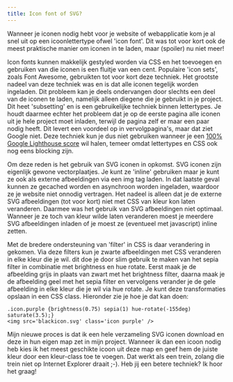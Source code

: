 ```yaml
---
title: Icon font of SVG?
---
```


Wanneer je iconen nodig hebt voor je website of webapplicatie kom je al snel uit op een icoonlettertype ofwel 'icon font'. Dit was tot voor kort ook de meest praktische manier om iconen in te laden, maar (spoiler) nu niet meer!

Icon fonts kunnen makkelijk gestyled worden via CSS en het toevoegen en gebruiken van die iconen is een fluitje van een cent. Populaire 'icon sets', zoals Font Awesome, gebruikten tot voor kort deze techniek. Het grootste nadeel van deze techniek was en is dat alle iconen tegelijk worden ingeladen. Dit probleem kan je deels ondervangen door slechts een deel van de iconen te laden, namelijk alleen diegene die je gebruikt in je project. Dit heet 'subsetting' en is een gebruikelijke techniek binnen lettertypes. Je houdt daarmee echter het probleem dat je op de eerste pagina alle iconen uit je hele project moet inladen, terwijl de pagina zelf er maar een paar nodig heeft. Dit levert een voordeel op in vervolgpagina's, maar dat ziet Google niet. Deze techniek kun je dus niet gebruiken wanneer je een [100% Google Lighthouse score](https://www.usecue.com/blog/how-to-get-a-100-google-lighthouse-score/) wil halen, temeer omdat lettertypes en CSS ook nog eens blocking zijn.

Om deze reden is het gebruik van SVG iconen in opkomst. SVG iconen zijn eigenlijk gewone vectorplaatjes. Je kunt ze 'inline' gebruiken maar je kunt ze ook als externe afbeeldingen via een img tag laden. In dat laatste geval kunnen ze gecached worden en asynchroon worden ingeladen, waardoor ze je website niet onnodig vertragen. Het nadeel is alleen dat je de externe SVG afbeeldingen (tot voor kort) niet met CSS van kleur kon laten veranderen. Daarmee was het gebruik van SVG afbeeldingen niet optimaal. Wanneer je ze toch van kleur wilde laten veranderen moest je meerdere SVG afbeeldingen inladen of je moest ze (eventueel met javascript) inline zetten.

Met de bredere ondersteuning van 'filter' in CSS is daar verandering in gekomen. Via deze filters kun je zwarte afbeeldingen met CSS veranderen in elke kleur die je wil. dit doe je door slim gebruik te maken van het sepia filter in combinatie met brightness en hue rotate. Eerst maak je de afbeelding grijs in plaats van zwart met het brightness filter, daarna maak je de afbeelding geel met het sepia filter en vervolgens verander je de gele afbeelding in elke kleur die je wil via hue rotate. Je kunt deze transformaties opslaan in een CSS class. Hieronder zie je hoe je dat kan doen:

    .icon.purple {brightness(0.75) sepia(1) hue-rotate(-155deg) saturate(3.5);}
    <img src='blackicon.svg' class='icon purple' />

Mijn nieuwe proces is dat ik een hele verzameling SVG iconen download en deze in hun eigen map zet in mijn project. Wanneer ik dan een icoon nodig heb kies ik het meest geschikte icoon uit deze map en geef hem de juiste kleur door een kleur-class toe te voegen. Dat werkt als een trein, zolang die trein niet op Internet Explorer draait ;-). Heb jij een betere techniek? Ik hoor het graag!